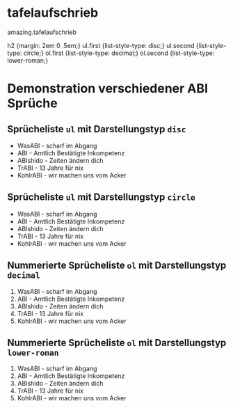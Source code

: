 # tafelaufschrieb
amazing.tafelaufschrieb

   h2 {margin: 2em 0 .5em;}
   ul.first  {list-style-type: disc;}
   ul.second {list-style-type: circle;}
   ol.first  {list-style-type: decimal;}
   ol.second {list-style-type: lower-roman;}

   </style>
  </head>
 <body>
	
<h1>Demonstration verschiedener ABI Sprüche</h1>

<h2>Sprücheliste <code>ul</code> mit Darstellungstyp <code>disc</code></h2>
<ul class="first">
	<li>WasABI - scharf im Abgang
	<li> ABI - Amtlich Bestätigte Inkompetenz
	<li> ABIshido - Zeiten ändern dich
	<li>  TrABI - 13 Jahre für nix
	<li> KohlrABI - wir machen uns vom Acker
   </ul>
 
 <h2>Sprücheliste <code>ul</code> mit Darstellungstyp <code>circle</code></h2>
 <ul class="second">
	<li>WasABI - scharf im Abgang
	<li> ABI - Amtlich Bestätigte Inkompetenz
	<li> ABIshido - Zeiten ändern dich
	<li>  TrABI - 13 Jahre für nix
	<li> KohlrABI - wir machen uns vom Acker
   </ul>
 
 <h2><h2> Nummerierte Sprücheliste <code>ol</code> mit Darstellungstyp <code>decimal</code></h2>
 <ol class="first">
	<li>WasABI - scharf im Abgang
	<li> ABI - Amtlich Bestätigte Inkompetenz
	<li> ABIshido - Zeiten ändern dich
	<li>  TrABI - 13 Jahre für nix
	<li> KohlrABI - wir machen uns vom Acker
   </ol>
 
  <h2><h2> Nummerierte Sprücheliste <code>ol</code> mit Darstellungstyp <code>lower-roman</code></h2>
 <ol class="first">
	<li>WasABI - scharf im Abgang
	<li> ABI - Amtlich Bestätigte Inkompetenz
	<li> ABIshido - Zeiten ändern dich
	<li>  TrABI - 13 Jahre für nix
	<li> KohlrABI - wir machen uns vom Acker
   </ol>
 
 </body>
</html>
